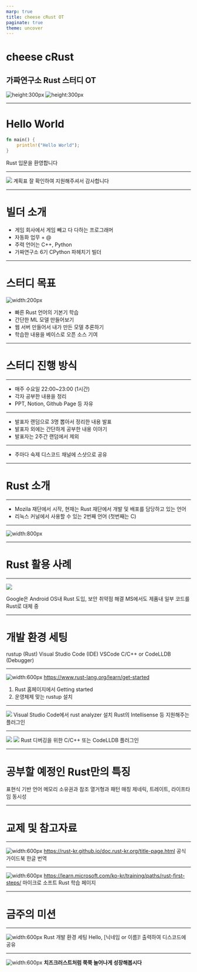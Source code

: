 ```yaml
---
marp: true
title: cheese cRust OT
paginate: true
theme: uncover
---
```


# **cheese cRust** 
## 가짜연구소 Rust 스터디 OT
![height:300px](../images/study_logo.png) ![height:300px](../images/pseudo_lab_logo.jpg)

---

# Hello World
```rust
fn main() {
    println!("Hello World");
}
```
Rust 입문을 환영합니다

---

![](../images/0_OT/00_ferris.png)
계획표 잘 확인하여 지원해주셔서 감사합니다

---

# 빌더 소개

- 게임 회사에서 게임 빼고 다 다하는 프로그래머
- 자동화 업무 + @
- 주력 언어는 C++, Python
- 가짜연구소 6기 CPython 파헤치기 빌더

---

# 스터디 목표
![width:200px](../images/rust_logo.png)
- 빠른 Rust 언어의 기본기 학습
- 간단한 ML 모델 만들어보기
- 웹 서버 만들어서 내가 만든 모델 추론하기
- 학습한 내용을 베이스로 오픈 소스 기여

---

# 스터디 진행 방식

---

- 매주 수요일 22:00~23:00 (1시간)
- 각자 공부한 내용을 정리 
- PPT, Notion, Github Page 등 자유

---

- 발표자 랜덤으로 3명 뽑아서 정리한 내용 발표
- 발표자 외에는 간단하게 공부한 내용 이야기
- 발표자는 2주간 랜덤에서 제외

---

- 주마다 숙제 디스코드 채널에 스샷으로 공유

---

# Rust 소개

---

-  Mozila 재단에서 시작, 현재는 Rust 재단에서 개발 및 배포를 담당하고 있는 언어
-  리눅스 커널에서 사용할 수 있는 2번째 언어 (첫번째는 C)

---

![width:800px](../images/0_OT/00_tiobe.png)


---

# Rust 활용 사례

---

![](../images/0_OT/01_use_case.png)

Google은 Android OS내 Rust 도입, 보안 취약점 해결
MS에서도 제품내 일부 코드를 Rust로 대체 중

---

# 개발 환경 세팅

rustup (Rust)
Visual Studio Code (IDE)
VSCode C/C++ or CodeLLDB (Debugger)

---

![width:600px](../images/0_OT/02_install_rust.png)
https://www.rust-lang.org/learn/get-started
1. Rust 홈페이지에서 Getting started
2. 운영체제 맞는 rustup 설치

---

![](../images/0_OT/03_rust_analyzer.png)
Visual Studio Code에서 rust analyzer 설치
Rust의 Intellisense 등 지원해주는 플러그인

---

![](../images/0_OT/04_c_cpp.png)
![](../images/0_OT/05_lldb.png)
Rust 디버깅을 위한 C/C++ 또는 CodeLLDB 플러그인 

---

# 공부할 예정인 Rust만의 특징

표현식 기반 언어
메모리 소유권과 참조
열거형과 패턴 매칭
제네릭, 트레이트, 라이프타임
동시성

---

# 교제 및 참고자료

---

![width:600px](../images/0_OT/06_offcial_rust_guide.png)
https://rust-kr.github.io/doc.rust-kr.org/title-page.html
공식 가이드북 한글 번역

---

![width:600px](../images/0_OT/07_ms_rust_guide.png)
https://learn.microsoft.com/ko-kr/training/paths/rust-first-steps/
마이크로 소프트 Rust 학습 페이지

---

# 금주의 미션

---

![width:600px](../images/0_OT/08_mission_result.png)
Rust 개발 환경 세팅
Hello, [닉네임 or 이름]!
출력하여 디스코드에 공유

---

![width:600px](../images/0_OT/09_cheese_crust.png)
**치즈크러스트처럼 쭉쭉 늘어나게 성장해봅시다**